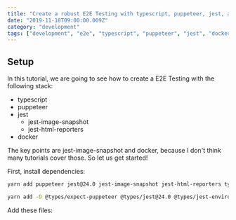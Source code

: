 ```yaml
---
title: "Create a robust E2E Testing with typescript, puppeteer, jest, and docker"
date: "2019-11-18T09:00:00.009Z"
category: "development"
tags: ["development", "e2e", "typescript", "puppeteer", "jest", "docker"]
---
```


## Setup

In this tutorial, we are going to see how to create a E2E Testing with the following stack:

- typescript
- puppeteer
- jest
  - jest-image-snapshot
  - jest-html-reporters
- docker

The key points are jest-image-snapshot and docker, because I don't think many tutorials cover those. So let us get started!

First, install dependencies:

```bash
yarn add puppeteer jest@24.0 jest-image-snapshot jest-html-reporters typescript dotenv
```

```bash
yarn add -D @types/expect-puppeteer @types/jest@24.0 @types/jest-environment-puppeteer @types/jest-image-snapshot @types/puppeteer ts-jest@24.1
```

Add these files:
